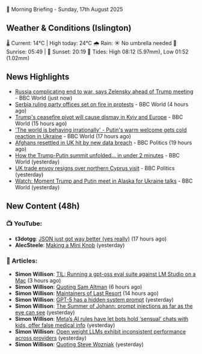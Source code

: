 🌅 Morning Briefing - Sunday, 17th August 2025

## Weather & Conditions (Islington)

🌡️ Current: 14°C | High today: 24°C
🌧️ Rain: ☀️ No umbrella needed
🌅 Sunrise: 05:49 | 🌇 Sunset: 20:19
🌊 Tides: High 08:12 (5.97mm), Low 01:52 (1.02mm)

## News Highlights

- [Russia complicating end to war, says Zelensky ahead of Trump meeting](https://www.bbc.com/news/articles/c04rv2p3936o?at_medium=RSS&at_campaign=rss) - BBC World (just now)
- [Serbia ruling party offices set on fire in protests](https://www.bbc.com/news/articles/c9qye9qvxn5o?at_medium=RSS&at_campaign=rss) - BBC World (4 hours ago)
- [Trump's ceasefire pivot will cause dismay in Kyiv and Europe](https://www.bbc.com/news/articles/clyvd2jpy1no?at_medium=RSS&at_campaign=rss) - BBC World (15 hours ago)
- ['The world is behaving irrationally' - Putin's warm welcome gets cold reaction in Ukraine](https://www.bbc.com/news/articles/ckg4mj4011lo?at_medium=RSS&at_campaign=rss) - BBC World (17 hours ago)
- [Afghans resettled in UK hit by new data breach](https://www.bbc.com/news/articles/ce87nyr3evro?at_medium=RSS&at_campaign=rss) - BBC Politics (19 hours ago)
- [How the Trump-Putin summit unfolded... in under 2 minutes](https://www.bbc.com/news/videos/c62wdzlnv1do?at_medium=RSS&at_campaign=rss) - BBC World (yesterday)
- [UK trade envoy resigns over northern Cyprus visit](https://www.bbc.com/news/articles/c0j9ezpgq8qo?at_medium=RSS&at_campaign=rss) - BBC Politics (yesterday)
- [Watch: Moment Trump and Putin meet in Alaska for Ukraine talks](https://www.bbc.com/news/videos/cj3l8056e1yo?at_medium=RSS&at_campaign=rss) - BBC World (yesterday)

## New Content (48h)
### 📺 YouTube:

- **t3dotgg**: [JSON just got way better (yes really)](https://www.youtube.com/watch?v=0UpMV7KWiCc) (17 hours ago)
- **AlecSteele**: [Making a Mini Knob](https://www.youtube.com/watch?v=WH8rD7gCjv0) (yesterday)

### 📝 Articles:

- **Simon Willison**: [TIL: Running a gpt-oss eval suite against LM Studio on a Mac](https://simonwillison.net/2025/Aug/17/gpt-oss-eval-suite/#atom-everything) (3 hours ago)
- **Simon Willison**: [Quoting Sam Altman](https://simonwillison.net/2025/Aug/17/sam-altman/#atom-everything) (6 hours ago)
- **Simon Willison**: [Maintainers of Last Resort](https://simonwillison.net/2025/Aug/16/maintainers-of-last-resort/#atom-everything) (14 hours ago)
- **Simon Willison**: [GPT-5 has a hidden system prompt](https://simonwillison.net/2025/Aug/15/gpt-5-has-a-hidden-system-prompt/#atom-everything) (yesterday)
- **Simon Willison**: [The Summer of Johann: prompt injections as far as the eye can see](https://simonwillison.net/2025/Aug/15/the-summer-of-johann/#atom-everything) (yesterday)
- **Simon Willison**: [Meta’s AI rules have let bots hold ‘sensual’ chats with kids, offer false medical info](https://simonwillison.net/2025/Aug/15/metas-ai-rules/#atom-everything) (yesterday)
- **Simon Willison**: [Open weight LLMs exhibit inconsistent performance across providers](https://simonwillison.net/2025/Aug/15/inconsistent-performance/#atom-everything) (yesterday)
- **Simon Willison**: [Quoting Steve Wozniak](https://simonwillison.net/2025/Aug/15/steve-wozniak/#atom-everything) (yesterday)
